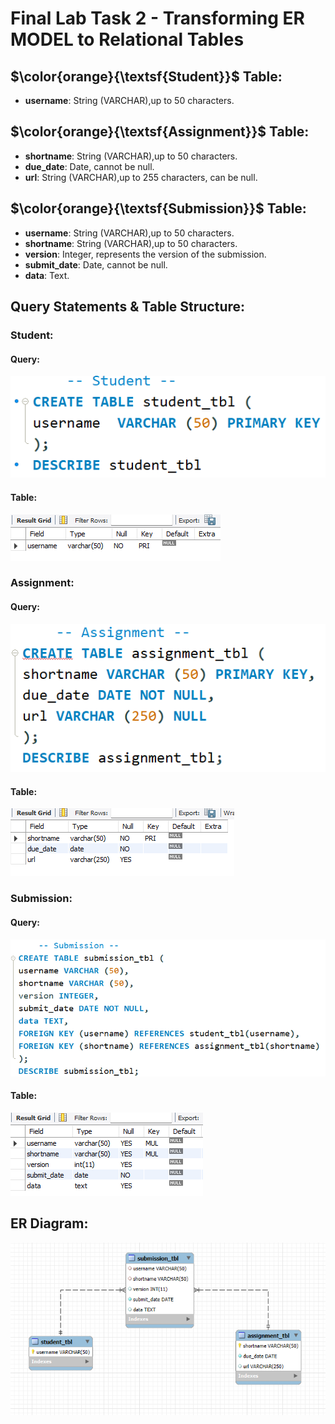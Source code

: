 # Final Lab Task 2 - Transforming ER MODEL to Relational Tables

## $\color{orange}{\textsf{Student}}$ Table:
- **username**: String (VARCHAR),up to 50 characters.
## $\color{orange}{\textsf{Assignment}}$ Table:
- **shortname**: String (VARCHAR),up to 50 characters.
- **due_date**: Date, cannot be null.
- **url**: String (VARCHAR),up to 255 characters, can be null.
## $\color{orange}{\textsf{Submission}}$ Table:
- **username**: String (VARCHAR),up to 50 characters.
- **shortname**: String (VARCHAR),up to 50 characters.
- **version**: Integer, represents the version of the submission.
- **submit_date**: Date, cannot be null.
- **data**: Text.
## Query Statements & Table Structure:
### Student:
#### Query:
![screenshot](Images/Student.png)
#### Table:
![screenshot](Images/Student_tbl.png)
### Assignment:
#### Query:
![screenshot](Images/Assignment.png)
#### Table:
![screenshot](Images/Assignment_tbl.png)
### Submission:
#### Query:
![screenshot](Images/Submission.png)
#### Table:
![screenshot](Images/Submission_tbl.png)
## ER Diagram:
![screenshot](Images/ER-DIAGRAM.png)
